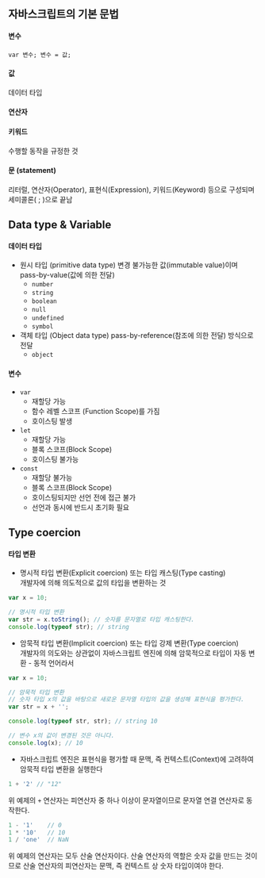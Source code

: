 ## 자바스크립트의 기본 문법
#### 변수
`var 변수; 변수 = 값;`
#### 값
데이터 타입
#### 연산자
#### 키워드
수행할 동작을 규정한 것
#### 문 (statement)
리터럴, 연산자(Operator), 표현식(Expression), 키워드(Keyword) 등으로 구성되며 세미콜론( ; )으로 끝남

## Data type & Variable
#### 데이터 타입
* 원시 타입 (primitive data type)
변경 불가능한 값(immutable value)이며 pass-by-value(값에 의한 전달)
  * `number`
  * `string`
  * `boolean`
  * `null`
  * `undefined`
  * `symbol`
* 객체 타입 (Object data type)
pass-by-reference(참조에 의한 전달) 방식으로 전달
  * `object`
#### 변수
* `var` 
  * 재할당 가능
  * 함수 레벨 스코프 (Function Scope)를 가짐
  * 호이스팅 발생
* `let`
  * 재할당 가능
  * 블록 스코프(Block Scope)
  * 호이스팅 불가능
* `const` 
  * 재할당 불가능
  * 블록 스코프(Block Scope)
  * 호이스팅되지만 선언 전에 접근 불가
  * 선언과 동시에 반드시 초기화 필요

## Type coercion
#### 타입 변환
* 명시적 타입 변환(Explicit coercion) 또는 타입 캐스팅(Type casting)  
개발자에 의해 의도적으로 값의 타입을 변환하는 것
```javascript
var x = 10;

// 명시적 타입 변환
var str = x.toString(); // 숫자를 문자열로 타입 캐스팅한다.
console.log(typeof str); // string
```
* 암묵적 타입 변환(Implicit coercion) 또는 타입 강제 변환(Type coercion)  
개발자의 의도와는 상관없이 자바스크립트 엔진에 의해 암묵적으로 타입이 자동 변환 - 동적 언어라서
```javascript
var x = 10;

// 암묵적 타입 변환
// 숫자 타입 x의 값을 바탕으로 새로운 문자열 타입의 값을 생성해 표현식을 평가한다.
var str = x + '';

console.log(typeof str, str); // string 10

// 변수 x의 값이 변경된 것은 아니다.
console.log(x); // 10
```
  * 자바스크립트 엔진은 표현식을 평가할 때 문맥, 즉 컨텍스트(Context)에 고려하여 암묵적 타입 변환을 실행한다
  ```javascript
  1 + '2' // "12"
  ```
  위 예제의 `+` 연산자는 피연산자 중 하나 이상이 문자열이므로 문자열 연결 연산자로 동작한다.
  
  ```javascript
  1 - '1'    // 0
  1 * '10'   // 10
  1 / 'one'  // NaN
  ```
  위 예제의 연산자는 모두 산술 연산자이다. 산술 연산자의 역할은 숫자 값을 만드는 것이므로 산술 연산자의 피연산자는 문맥, 즉 컨텍스트 상 숫자 타입이여야 한다.
  
